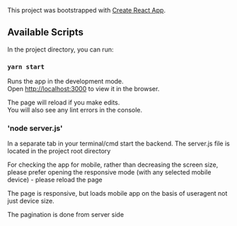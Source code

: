 This project was bootstrapped with [Create React App](https://github.com/facebook/create-react-app).

## Available Scripts

In the project directory, you can run:

### `yarn start`

Runs the app in the development mode.<br />
Open [http://localhost:3000](http://localhost:3000) to view it in the browser.

The page will reload if you make edits.<br />
You will also see any lint errors in the console.

### 'node server.js'
In a separate tab in your terminal/cmd start the backend.
The server.js file is located in the project root directory


For checking the app for mobile, rather than decreasing the screen size,
please prefer opening the responsive mode (with any selected mobile device) - please reload the page

The page is responsive, but loads mobile app on the basis of useragent not just device size.

The pagination is done from server side

